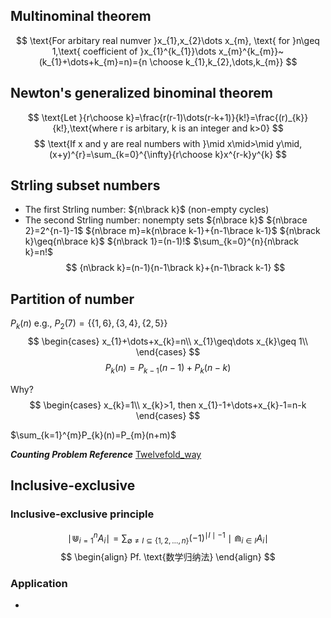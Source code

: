 ## Multinominal theorem
$$
	\text{For arbitary real numver }x_{1},x_{2}\dots x_{m}, \text{ for }n\geq 1,\text{ coefficient of }x_{1}^{k_{1}}\dots x_{m}^{k_{m}}~(k_{1}+\dots+k_{m}=n)={n \choose k_{1},k_{2},\dots,k_{m}}
$$

## Newton's generalized binominal theorem
$$
\text{Let }{r\choose k}=\frac{r(r-1)\dots(r-k+1)}{k!}=\frac{(r)_{k}}{k!},\text{where r is arbitary, k is an integer and k>0}
$$
$$
\text{If x and y are real numbers with }\mid x\mid>\mid y\mid,
(x+y)^{r}=\sum_{k=0}^{\infty}{r\choose k}x^{r-k}y^{k}
$$


## Strling subset numbers
- The first Strling number: ${n\brack k}$ (non-empty cycles)
- The second Strling number: nonempty sets  ${n\brace k}$ ${n\brace 2}=2^{n-1}-1$ ${n\brace m}=k{n\brace k-1}+{n-1\brace k-1}$
${n\brack k}\geq{n\brace k}$
${n\brack 1}=(n-1)!$
$\sum_{k=0}^{n}{n\brack k}=n!$
$$
{n\brack k}=(n-1){n-1\brack k}+{n-1\brack k-1}
$$
## Partition of number
$P_{k}(n)$
e.g., $P_{2}(7)=\{\{1,6\},\{3,4\},\{2,5\}\}$
$$
\begin{cases}
 x_{1}+\dots+x_{k}=n\\
 x_{1}\geq\dots x_{k}\geq 1\\
\end{cases}
$$
$$
P_{k}(n)=P_{k-1}(n-1)+P_{k}(n-k)
$$

Why?
$$
\begin{cases}  
 x_{k}=1\\
x_{k}>1, then x_{1}-1+\dots+x_{k}-1=n-k
\end{cases}
$$

$\sum_{k=1}^{m}P_{k}(n)=P_{m}(n+m)$

**_Counting Problem Reference_** [Twelvefold_way](en.wikipedia.org/wiki/Twelvefold_way)

## Inclusive-exclusive
### Inclusive-exclusive principle
$$
\mid\Cup_{i=1}^{n}A_{i}\mid=\sum_{\emptyset\neq I\subseteq\{1,2,\dots,n\}}(-1)^{\mid I\mid-1}\mid\Cap_{i\in I} A_{i}\mid
$$
$$
\begin{align}
Pf.
\text{数学归纳法}
\end{align}
$$
### Application
- 


